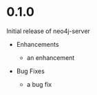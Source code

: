 # 0.1.0

Initial release of neo4j-server

* Enhancements
  * an enhancement

* Bug Fixes
  * a bug fix
